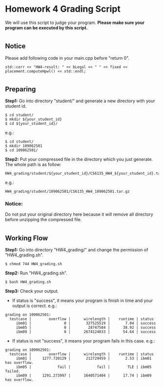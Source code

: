 # Homework 4 Grading Script
We will use this script to judge your program.
**Please make sure your program can be executed by this script.**

#
## Notice
Please add following code in your main.cpp before "return 0".
```
std::cerr << "HW4-result: " << bLegal << " " << fixed << placement.computeHpwl() << std::endl;
```

#
## Preparing
**Step1:**
Go into directory "student/" and generate a new directory with your student id.
```
$ cd student/
$ mkdir ${your_student_id}
$ cd ${your_student_id}/
```
e.g.:
```
$ cd student/
$ mkdir 109062501
$ cd 109062501/
```

**Step2:**
Put your compressed file in the directory which you just generate. The whole path is as follow: 
```
HW4_grading/student/${your_student_id}/CS6135_HW4_${your_student_id}.tar.gz
```
e.g.:
```
HW4_grading/student/109062501/CS6135_HW4_109062501.tar.gz
```
### Notice:
Do not put your original directory here because it will remove all directory before unzipping the compressed file.

#
## Working Flow
**Step1:**
Go into directory "HW4_grading/" and change the permission of "HW4_grading.sh".
```
$ chmod 744 HW4_grading.sh
```

**Step2:**
Run "HW4_grading.sh".
```
$ bash HW4_grading.sh
```

**Step3:**
Check your output.
* If status is "success", it means your program is finish in time and your output is correct. e.g.:
```
grading on 109062501:
  testcase |        overflow |      wirelength |    runtime | status
     ibm01 |               0 |       327525519 |       7.04 | success
     ibm05 |               0 |        28747584 |      38.92 | success
     ibm09 |               0 |      2674124033 |      54.64 | success
```
* If status is not "success", it means your program fails in this case. e.g.:
```
grading on 109062501:
  testcase |        overflow |      wirelength |    runtime | status
     ibm01 |     1277.720129 |       212729459 |       2.53 | ibm01 has overflow.
     ibm05 |            fail |            fail |        TLE | ibm05 failed.
     ibm09 |     1291.273997 |      1640571404 |      17.74 | ibm09 has overflow.
```